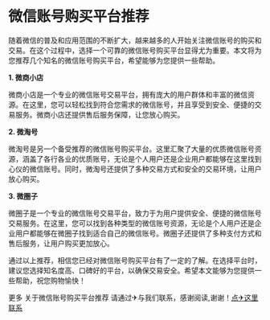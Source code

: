 # 微信账号购买平台推荐

随着微信的普及和应用范围的不断扩大，越来越多的人开始关注微信账号的购买和交易。在这个过程中，选择一个可靠的微信账号购买平台显得尤为重要。本文将为您推荐几个知名的微信账号购买平台，希望能够为您提供一些帮助。

**1. 微商小店**

微商小店是一个专业的微信账号交易平台，拥有庞大的用户群体和丰富的微信资源。在这里，您可以轻松找到符合您需求的微信账号，并且享受到安全、便捷的交易服务。微商小店还提供售后服务保障，让您放心购买。

**2. 微淘号**

微淘号是另一个备受推荐的微信账号购买平台。这里汇聚了大量的优质微信账号资源，涵盖了各行各业的优质账号，无论是个人用户还是企业用户都能够在这里找到心仪的微信账号。同时，微淘号还提供了多种交易方式和安全的交易环境，让用户放心购买。

**3. 微圈子**

微圈子是一个专业的微信账号交易平台，致力于为用户提供安全、便捷的微信账号交易服务。在这里，您可以找到各种类型的微信账号资源，无论是个人用户还是企业用户都能够在微圈子找到适合自己的微信账号。微圈子还提供了多种支付方式和售后服务，让用户购买更加放心。

通过以上推荐，相信您已经对微信账号购买平台有了一定的了解。在选择平台时，建议您选择知名度高、口碑好的平台，以确保交易安全。希望本文能够为您提供一些帮助，祝您购物愉快！

更多 关于微信账号购买平台推荐 请通过✈与我们联系，感谢阅读,谢谢！[点✈这里联系](https://acc.k02.cc)
